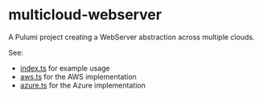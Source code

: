 # multicloud-webserver

A Pulumi project creating a WebServer abstraction across multiple clouds.

See:
- [index.ts](index.ts) for example usage
- [aws.ts](aws.ts) for the AWS implementation
- [azure.ts](azure.ts) for the Azure implementation
